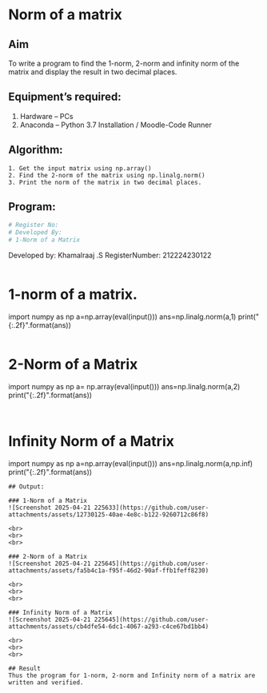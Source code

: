 # Norm of a matrix
## Aim
To write a program to find the 1-norm, 2-norm and infinity norm of the matrix and display the result in two decimal places.
## Equipment’s required:
1.	Hardware – PCs
2.	Anaconda – Python 3.7 Installation / Moodle-Code Runner
## Algorithm:
	1. Get the input matrix using np.array()   
    2. Find the 2-norm of the matrix using np.linalg.norm()
	3. Print the norm of the matrix in two decimal places.
## Program:
```Python
# Register No:
# Developed By:
# 1-Norm of a Matrix

```
Developed by: Khamalraaj .S
RegisterNumber: 212224230122
```
```
# 1-norm of a matrix.
import numpy as np
a=np.array(eval(input()))
ans=np.linalg.norm(a,1)
print("{:.2f}".format(ans))
```
```
# 2-Norm of a Matrix
import numpy as np
a= np.array(eval(input()))
ans=np.linalg.norm(a,2)
print("{:.2f}".format(ans))
```


```
# Infinity Norm of a Matrix
import numpy as np
a=np.array(eval(input()))
ans=np.linalg.norm(a,np.inf)
print("{:.2f}".format(ans))
```
## Output:

### 1-Norm of a Matrix
![Screenshot 2025-04-21 225633](https://github.com/user-attachments/assets/12730125-40ae-4e8c-b122-9260712c86f8)

<br>
<br>
<br>

### 2-Norm of a Matrix
![Screenshot 2025-04-21 225645](https://github.com/user-attachments/assets/fa5b4c1a-f95f-46d2-90af-ffb1feff8230)

<br>
<br>
<br>

### Infinity Norm of a Matrix
![Screenshot 2025-04-21 225645](https://github.com/user-attachments/assets/cb4dfe54-6dc1-4067-a293-c4ce67bd1bb4)

<br>
<br>
<br>

## Result
Thus the program for 1-norm, 2-norm and Infinity norm of a matrix are written and verified.
